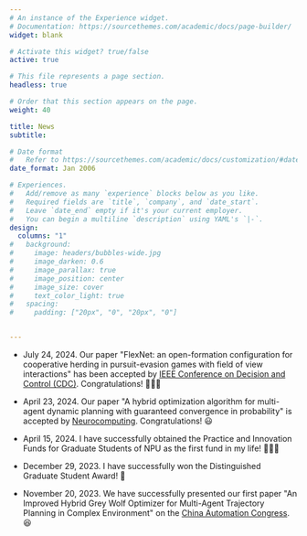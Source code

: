 ```yaml
---
# An instance of the Experience widget.
# Documentation: https://sourcethemes.com/academic/docs/page-builder/
widget: blank

# Activate this widget? true/false
active: true

# This file represents a page section.
headless: true

# Order that this section appears on the page.
weight: 40

title: News
subtitle:

# Date format
#   Refer to https://sourcethemes.com/academic/docs/customization/#date-format
date_format: Jan 2006

# Experiences.
#   Add/remove as many `experience` blocks below as you like.
#   Required fields are `title`, `company`, and `date_start`.
#   Leave `date_end` empty if it's your current employer.
#   You can begin a multiline `description` using YAML's `|-`.
design:
  columns: "1"
#   background:
#     image: headers/bubbles-wide.jpg
#     image_darken: 0.6
#     image_parallax: true
#     image_position: center
#     image_size: cover
#     text_color_light: true
#   spacing:
#     padding: ["20px", "0", "20px", "0"]


---
```


- July 24, 2024. Our paper "FlexNet: an open-formation configuration for cooperative herding in pursuit-evasion games with field of view interactions" has been accepted by [IEEE Conference on Decision and Control (CDC)](https://cdc2024.ieeecss.org/). Congratulations! 🎉🎉🎉

+ April 23, 2024. Our paper "A hybrid optimization algorithm for multi-agent dynamic planning with guaranteed convergence in probability" is accepted by [Neurocomputing](https://www.sciencedirect.com/journal/neurocomputing). Congratulations! 😃

- April 15, 2024. I have successfully obtained the Practice and Innovation Funds for Graduate Students of NPU as the first fund in my life! 🎉🎉🎉

+ December 29, 2023. I have successfully won the Distinguished Graduate Student Award! 🚀

- November 20, 2023. We have successfully presented our first paper "An Improved Hybrid Grey Wolf Optimizer for Multi-Agent Trajectory Planning in Complex Environment" on the [China Automation Congress](https://ieeexplore.ieee.org/xpl/conhome/10450150/proceeding). 😆